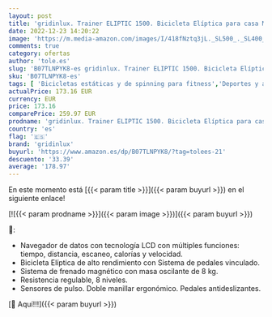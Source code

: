 ```yaml
---
layout: post
title: 'gridinlux. Trainer ELIPTIC 1500. Bicicleta Elíptica para casa Multifuncional. Doble Manillar Ergonómico  Pulsómetro  Pantalla LCD  Freno Magnético  Intensidad Regulable  8 Niveles'
date: 2022-12-23 14:20:22
image: 'https://m.media-amazon.com/images/I/418fNztq3jL._SL500_._SL400_.jpg'
comments: true
category: ofertas
author: 'tole.es'
slug: 'B07TLNPYK8-es gridinlux. Trainer ELIPTIC 1500. Bicicleta Elíptica para...'
sku: 'B07TLNPYK8-es'
tags: [ 'Bicicletas estáticas y de spinning para fitness','Deportes y aire libre','Fitness y ejercicio','Máquinas de cardio para fitness','bicicleta','gridinlux','🇪🇸', ]
actualPrice: 173.16 EUR
currency: EUR
price: 173.16
comparePrice: 259.97 EUR
prodname: 'gridinlux. Trainer ELIPTIC 1500. Bicicleta Elíptica para casa Multifuncional. Doble Manillar Ergonómico  Pulsómetro  Pantalla LCD  Freno Magnético  Intensidad Regulable  8 Niveles'
country: 'es'
flag: '🇪🇸'
brand: 'gridinlux'
buyurl: 'https://www.amazon.es/dp/B07TLNPYK8/?tag=tolees-21'
descuento: '33.39'
average: '178.97'
---
```


En este momento está [{{< param title >}}]({{< param buyurl >}}) en el siguiente enlace!

[![{{< param prodname >}}]({{< param image >}})]({{< param buyurl >}})

🔎:

- Navegador de datos con tecnología LCD con múltiples funciones: tiempo, distancia, escaneo, calorías y velocidad.
- Bicicleta Elíptica de alto rendimiento con Sistema de pedales vinculado.
- Sistema de frenado magnético con masa oscilante de 8 kg.
- Resistencia regulable, 8 niveles.
- Sensores de pulso. Doble manillar ergonómico. Pedales antideslizantes.

[🛒 Aquí!!!]({{< param buyurl >}})
